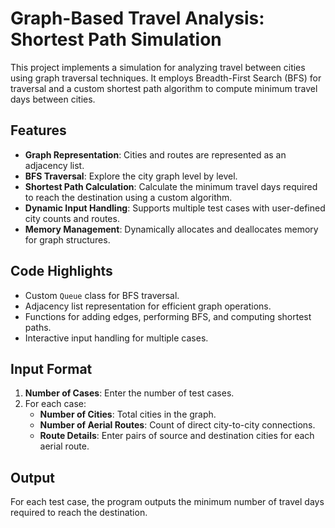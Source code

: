 # Graph-Based Travel Analysis: Shortest Path Simulation

This project implements a simulation for analyzing travel between cities using graph traversal techniques. It employs Breadth-First Search (BFS) for traversal and a custom shortest path algorithm to compute minimum travel days between cities.

## Features
- **Graph Representation**: Cities and routes are represented as an adjacency list.
- **BFS Traversal**: Explore the city graph level by level.
- **Shortest Path Calculation**: Calculate the minimum travel days required to reach the destination using a custom algorithm.
- **Dynamic Input Handling**: Supports multiple test cases with user-defined city counts and routes.
- **Memory Management**: Dynamically allocates and deallocates memory for graph structures.

## Code Highlights
- Custom `Queue` class for BFS traversal.
- Adjacency list representation for efficient graph operations.
- Functions for adding edges, performing BFS, and computing shortest paths.
- Interactive input handling for multiple cases.

## Input Format
1. **Number of Cases**: Enter the number of test cases.
2. For each case:
   - **Number of Cities**: Total cities in the graph.
   - **Number of Aerial Routes**: Count of direct city-to-city connections.
   - **Route Details**: Enter pairs of source and destination cities for each aerial route.

## Output
For each test case, the program outputs the minimum number of travel days required to reach the destination.

